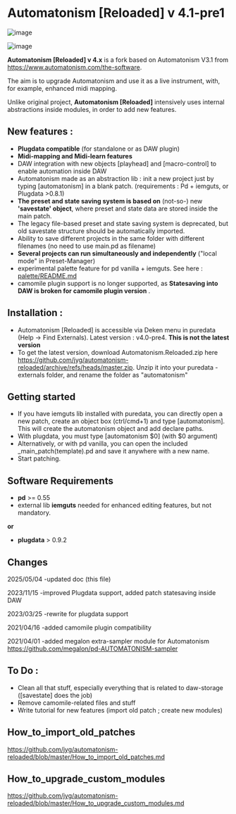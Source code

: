 # Automatonism [Reloaded]  v 4.1-pre1
![image](https://user-images.githubusercontent.com/1431894/227710524-edfb046d-e393-48c3-a578-8040f372e282.png)

![image](https://github.com/jyg/automatonism-reloaded/assets/1431894/dbda805b-cfa4-4a82-afad-e6f6d56dfc26)

**Automatonism [Reloaded] v 4.x** is a fork based on Automatonism V3.1 from https://www.automatonism.com/the-software.

The aim is to upgrade Automatonism and use it as a live instrument, with, for example, enhanced midi mapping. 

Unlike original project, **Automatonism [Reloaded]** intensively uses internal abstractions inside modules, in order to add new features.
## New features :

* **Plugdata compatible** (for standalone or as DAW plugin)
* **Midi-mapping and Midi-learn features**
* DAW integration with new objects [playhead] and [macro-control] to enable automation inside DAW
* Automatonism made as an abstraction lib : init a new project just by typing [automatonism] in a blank patch. (requirements : Pd + iemguts, or Plugdata >0.8.1) 
* **The preset and state saving system is based on** (not-so-) new **'savestate' object**, where preset and state data are stored inside the main patch.
* The legacy file-based preset and state saving system is deprecated, but old savestate structure should be automatically imported.
* Ability to save different projects in the same folder with different filenames (no need to use main.pd as filename)
* **Several projects can run simultaneously and independently** ("local mode" in Preset-Manager)
* experimental palette feature for pd vanilla + iemguts. See here : [palette/README.md](https://github.com/jyg/automatonism-reloaded/tree/master/palette/README.md)
* camomile plugin support is no longer supported, as  **Statesaving into DAW is broken for camomile plugin version** .
  
## Installation :
* Automatonism [Reloaded] is accessible via Deken menu in puredata (Help -> Find Externals). Latest version : v4.0-pre4. **This is not the latest version**
* To get the latest version, download Automatonism.Reloaded.zip here  https://github.com/jyg/automatonism-reloaded/archive/refs/heads/master.zip. Unzip it into your puredata - externals folder, and rename the folder as "automatonism"

## Getting started
* If you have iemguts lib installed with puredata, you can directly open a new patch, create an object box (ctrl/cmd+1) and type [automatonism]. This will create the automatonism object and add declare paths.
* With plugdata, you must type [automatonism $0]  (with $0 argument)
* Alternatively, or with pd vanilla, you can open the included _main_patch(template).pd and save it anywhere with a new name.
* Start patching.

## Software Requirements
* **pd** >= 0.55
* external lib **iemguts** needed for enhanced editing features, but not mandatory.

**or**

* **plugdata** > 0.9.2

## Changes
2025/05/04	-updated doc (this file)

2023/11/15	-improved Plugdata support, added patch statesaving inside DAW

2023/03/25	-rewrite for plugdata support

2021/04/16	-added camomile plugin compatibility

2021/04/01	-added megalon extra-sampler module for Automatonism
	https://github.com/megalon/pd-AUTOMATONISM-sampler


## To Do :
* Clean all that stuff, especially everything that is related to daw-storage ([savestate] does the job)
* Remove camomile-related files and stuff
* Write tutorial for new features (import old patch ; create new modules)
  
## How_to_import_old_patches

https://github.com/jyg/automatonism-reloaded/blob/master/How_to_import_old_patches.md

## How_to_upgrade_custom_modules

https://github.com/jyg/automatonism-reloaded/blob/master/How_to_upgrade_custom_modules.md
